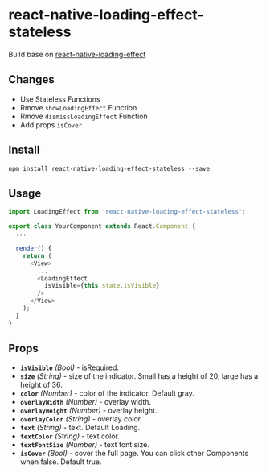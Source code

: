 # react-native-loading-effect-stateless

Build base on  [react-native-loading-effect](https://github.com/Iliker/react-native-loading-effect)

## Changes
- Use Stateless Functions
- Rmove `showLoadingEffect` Function
- Rmove `dismissLoadingEffect` Function
- Add props `isCover`

## Install
```shell
npm install react-native-loading-effect-stateless --save
```

## Usage
```js
import LoadingEffect from 'react-native-loading-effect-stateless';

export class YourComponent extends React.Component {
  ...

  render() {
    return (
      <View>
        ...
        <LoadingEffect
          isVisible={this.state.isVisible}
        />  
      </View>
    );  
  }
}
```

## Props

- **`isVisible`** _(Bool)_ - isRequired.
- **`size`** _(String)_ - size of the indicator. Small has a height of 20, large has a height of 36.
- **`color`** _(Number)_ - color of the indicator. Default gray.
- **`overlayWidth`** _(Number)_ - overlay width.
- **`overlayHeight`** _(Number)_ - overlay height.
- **`overlayColor`** _(String)_ - overlay color.
- **`text`** _(String)_ - text. Default Loading.
- **`textColor`** _(String)_ - text color.
- **`textFontSize`** _(Number)_ - text font size.
- **`isCover`** _(Bool)_ - cover the full page. You can click other Components when false. Default true.
